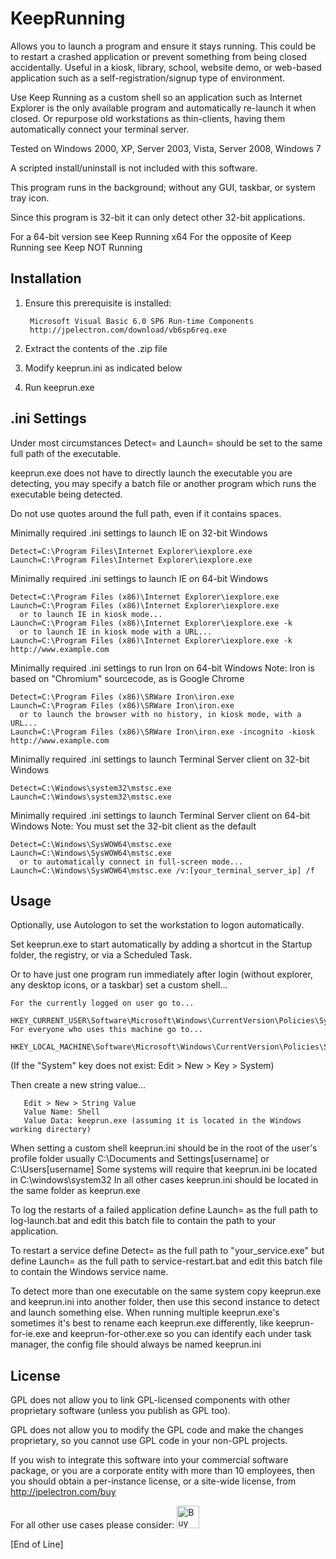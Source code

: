 # KeepRunning
Allows you to launch a program and ensure it stays running. This could be to restart a crashed application or prevent something from being closed accidentally. Useful in a kiosk, library, school, website demo, or web-based application such as a self-registration/signup type of environment.

Use Keep Running as a custom shell so an application such as Internet Explorer is the only available program and automatically re-launch it when closed. Or repurpose old workstations as thin-clients, having them automatically connect your terminal server.

Tested on Windows 2000, XP, Server 2003, Vista, Server 2008, Windows 7

A scripted install/uninstall is not included with this software.

This program runs in the background; without any GUI, taskbar, or system tray icon.

Since this program is 32-bit it can only detect other 32-bit applications.

For a 64-bit version see Keep Running x64
For the opposite of Keep Running see Keep NOT Running

## Installation

1) Ensure this prerequisite is installed:

        Microsoft Visual Basic 6.0 SP6 Run-time Components
        http://jpelectron.com/download/vb6sp6req.exe
        
2) Extract the contents of the .zip file
3) Modify keeprun.ini as indicated below
4) Run keeprun.exe

## .ini Settings

Under most circumstances Detect= and Launch= should be set to the same full path of the executable.

keeprun.exe does not have to directly launch the executable you are detecting, you may specify a batch file or another program which runs the executable being detected.

Do not use quotes around the full path, even if it contains spaces.

Minimally required .ini settings to launch IE on 32-bit Windows

    Detect=C:\Program Files\Internet Explorer\iexplore.exe
    Launch=C:\Program Files\Internet Explorer\iexplore.exe

Minimally required .ini settings to launch IE on 64-bit Windows

    Detect=C:\Program Files (x86)\Internet Explorer\iexplore.exe
    Launch=C:\Program Files (x86)\Internet Explorer\iexplore.exe
      or to launch IE in kiosk mode...
    Launch=C:\Program Files (x86)\Internet Explorer\iexplore.exe -k
      or to launch IE in kiosk mode with a URL...
    Launch=C:\Program Files (x86)\Internet Explorer\iexplore.exe -k http://www.example.com

Minimally required .ini settings to run Iron on 64-bit Windows
   Note: Iron is based on "Chromium" sourcecode, as is Google Chrome

    Detect=C:\Program Files (x86)\SRWare Iron\iron.exe
    Launch=C:\Program Files (x86)\SRWare Iron\iron.exe
      or to launch the browser with no history, in kiosk mode, with a URL...
    Launch=C:\Program Files (x86)\SRWare Iron\iron.exe -incognito -kiosk http://www.example.com

Minimally required .ini settings to launch Terminal Server client on 32-bit Windows

    Detect=C:\Windows\system32\mstsc.exe
    Launch=C:\Windows\system32\mstsc.exe

Minimally required .ini settings to launch Terminal Server client on 64-bit Windows
   Note: You must set the 32-bit client as the default

    Detect=C:\Windows\SysWOW64\mstsc.exe
    Launch=C:\Windows\SysWOW64\mstsc.exe
      or to automatically connect in full-screen mode...
    Launch=C:\Windows\SysWOW64\mstsc.exe /v:[your_terminal_server_ip] /f

## Usage

Optionally, use Autologon to set the workstation to logon automatically.

Set keeprun.exe to start automatically by adding a shortcut in the Startup folder, the registry, or via a Scheduled Task.

Or to have just one program run immediately after login (without explorer, any desktop icons, or a taskbar) set a custom shell...

    For the currently logged on user go to...
       HKEY_CURRENT_USER\Software\Microsoft\Windows\CurrentVersion\Policies\System
    For everyone who uses this machine go to...
       HKEY_LOCAL_MACHINE\Software\Microsoft\Windows\CurrentVersion\Policies\System

   (If the "System" key does not exist: Edit > New > Key > System)

   Then create a new string value...
   
       Edit > New > String Value
       Value Name: Shell
       Value Data: keeprun.exe (assuming it is located in the Windows working directory)

   When setting a custom shell keeprun.ini should be in the root of the user's profile folder
   usually C:\Documents and Settings\[username]  or  C:\Users\[username]
   Some systems will require that keeprun.ini be located in C:\windows\system32
   In all other cases keeprun.ini should be located in the same folder as keeprun.exe

To log the restarts of a failed application define Launch= as the full path to log-launch.bat and edit this batch file to contain the path to your application.

To restart a service define Detect= as the full path to "your_service.exe" but define Launch= as the full path to service-restart.bat and edit this batch file to contain the Windows service name.

To detect more than one executable on the same system copy keeprun.exe and keeprun.ini into another folder, then use this second instance to detect and launch something else. When running multiple keeprun.exe's sometimes it's best to rename each keeprun.exe differently, like keeprun-for-ie.exe and keeprun-for-other.exe so you can identify each under task manager, the config file should always be named keeprun.ini

## License

GPL does not allow you to link GPL-licensed components with other proprietary software (unless you publish as GPL too).

GPL does not allow you to modify the GPL code and make the changes proprietary, so you cannot use GPL code in your non-GPL projects.

If you wish to integrate this software into your commercial software package, or you are a corporate entity with more than 10 employees, then you should obtain a per-instance license, or a site-wide license, from http://jpelectron.com/buy

For all other use cases please consider: <a href='https://ko-fi.com/C0C54S4JF' target='_blank'><img height='36' style='border:0px;height:36px;' src='https://cdn.ko-fi.com/cdn/kofi2.png?v=2' border='0' alt='Buy Me a Coffee at ko-fi.com' /></a>

[End of Line]
